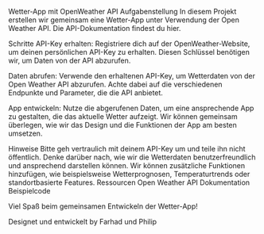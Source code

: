 Wetter-App mit OpenWeather API
Aufgabenstellung
In diesem Projekt erstellen wir gemeinsam eine Wetter-App unter Verwendung der Open Weather API. Die API-Dokumentation findest du hier.

Schritte
API-Key erhalten: Registriere dich auf der OpenWeather-Website, um deinen persönlichen API-Key zu erhalten. Diesen Schlüssel benötigen wir, um Daten von der API abzurufen.

Daten abrufen: Verwende den erhaltenen API-Key, um Wetterdaten von der Open Weather API abzurufen. Achte dabei auf die verschiedenen Endpunkte und Parameter, die die API anbietet.

App entwickeln: Nutze die abgerufenen Daten, um eine ansprechende App zu gestalten, die das aktuelle Wetter aufzeigt. Wir können gemeinsam überlegen, wie wir das Design und die Funktionen der App am besten umsetzen.

Hinweise
Bitte geh vertraulich mit deinem API-Key um und teile ihn nicht öffentlich.
Denke darüber nach, wie wir die Wetterdaten benutzerfreundlich und ansprechend darstellen können.
Wir können zusätzliche Funktionen hinzufügen, wie beispielsweise Wetterprognosen, Temperaturtrends oder standortbasierte Features.
Ressourcen
Open Weather API Dokumentation
Beispielcode





Viel Spaß beim gemeinsamen Entwickeln der Wetter-App!

Designet und entwickelt by Farhad und Philip
